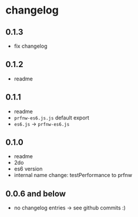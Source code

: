 # changelog

## 0.1.3

* fix changelog

## 0.1.2

* readme

## 0.1.1

* readme
* `prfnw-es6.js.js` default export
* `es6.js` -> `prfnw-es6.js`

## 0.1.0

* readme
* 2do
* es6 version
* internal name change: testPerformance to prfnw

## 0.0.6 and below

* no changelog entries -> see github commits :)

